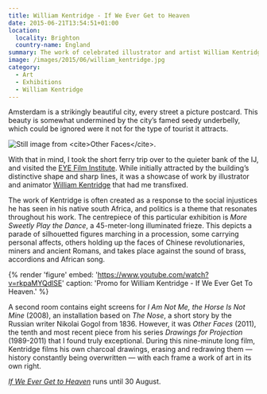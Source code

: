 ```yaml
---
title: William Kentridge - If We Ever Get to Heaven
date: 2015-06-21T13:54:51+01:00
location:
  locality: Brighton
  country-name: England
summary: The work of celebrated illustrator and artist William Kentridge is showcased at the EYE Film Institute in Amsterdam.
image: /images/2015/06/william_kentridge.jpg
category:
  - Art
  - Exhibitions
  - William Kentridge
---
```

Amsterdam is a strikingly beautiful city, every street a picture postcard. This beauty is somewhat undermined by the city’s famed seedy underbelly, which could be ignored were it not for the type of tourist it attracts.

![](/images/2015/06/william_kentridge.jpg 'Still image from <cite>Other Faces</cite>.')

With that in mind, I took the short ferry trip over to the quieter bank of the IJ, and visited the [EYE Film Institute][1]. While initially attracted by the building’s distinctive shape and sharp lines, it was a showcase of work by illustrator and animator [William Kentridge][2] that had me transfixed.

The work of Kentridge is often created as a response to the social injustices he has seen in his native south Africa, and politics is a theme that resonates throughout his work. The centrepiece of this particular exhibition is <cite>More Sweetly Play the Dance</cite>, a 45-meter-long illuminated frieze. This depicts a parade of silhouetted figures marching in a procession, some carrying personal affects, others holding up the faces of Chinese revolutionaries, miners and ancient Romans, and takes place against the sound of brass, accordions and African song.

{% render 'figure'
  embed: 'https://www.youtube.com/watch?v=rkpaMYQdlSE'
  caption: 'Promo for William Kentridge - If We Ever Get To Heaven.'
%}

A second room contains eight screens for <cite>I Am Not Me, the Horse Is Not Mine</cite> (2008), an installation based on <cite>The Nose</cite>, a short story by the Russian writer Nikolai Gogol from 1836. However, it was <cite>Other Faces</cite> (2011), the tenth and most recent piece from his series <cite>Drawings for Projection</cite> (1989-2011) that I found truly exceptional. During this nine-minute long film, Kentridge films his own charcoal drawings, erasing and redrawing them — history constantly being overwritten — with each frame a work of art in its own right.

[<cite>If We Ever Get to Heaven</cite>][3] runs until 30 August.

[1]: https://www.eyefilm.nl/en
[2]: https://en.wikipedia.org/wiki/William_Kentridge
[3]: https://www.eyefilm.nl/en/exhibition/william-kentridge-if-we-ever-get-to-heaven
